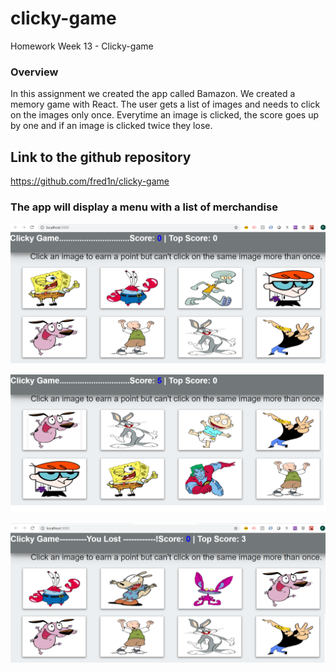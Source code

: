 # clicky-game 

Homework Week 13 - Clicky-game 

### Overview

In this assignment we created the app called Bamazon. We created a memory game with React.  The user gets a list of images and needs to click on the images only once. Everytime an image is clicked, the score goes up by one and if an image is clicked twice they lose.

## Link to the github repository
https://github.com/fred1n/clicky-game


 ### The app will display a menu with a list of merchandise

![Home Image](/images/main.png)

![Score Image](/images/score.png)

![Loss Image](/images/loss.png)

